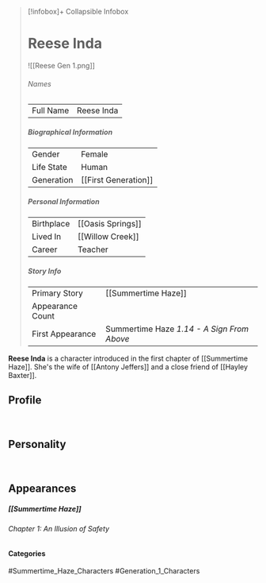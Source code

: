 > [!infobox]+ Collapsible Infobox
> # Reese Inda
> ![[Reese Gen 1.png]] 
> ###### Names 
> |  |  | 
> | ---- | ---- | 
> | Full Name | Reese Inda | 
>
> ##### Biographical Information
> |  |  | 
> | ---- | ---- | 
> | Gender | Female | 
> | Life State | Human |
> | Generation | [[First Generation]] |
> 
> ##### Personal Information
> |  |  | 
> | ---- | ---- | 
> | Birthplace |[[Oasis Springs]]| 
> | Lived In |[[Willow Creek]]| 
> | Career | Teacher | 
> 
> ##### Story Info
> |  |  | 
> | ---- | ---- | 
> | Primary Story | [[Summertime Haze]] | 
> | Appearance Count |  | 
> | First Appearance | Summertime Haze *1.14 - A Sign From Above*

**Reese Inda** is a character introduced in the first chapter of [[Summertime Haze]]. She's the wife of [[Antony Jeffers]] and a close friend of [[Hayley Baxter]].

## Profile

<br style="clear:both; margin: 0; padding: 0" />

## Personality

<br style="clear:both; margin: 0; padding: 0" />

## Appearances
##### [[Summertime Haze]]
###### Chapter 1: An Illusion of Safety

#### Categories
#Summertime_Haze_Characters #Generation_1_Characters